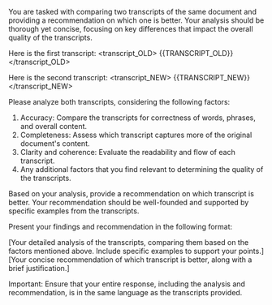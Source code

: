 You are tasked with comparing two transcripts of the same document and providing a recommendation on which one is better. Your analysis should be thorough yet concise, focusing on key differences that impact the overall quality of the transcripts.

Here is the first transcript:
<transcript_OLD>
{{TRANSCRIPT_OLD}}
</transcript_OLD>

Here is the second transcript:
<transcript_NEW>
{{TRANSCRIPT_NEW}}
</transcript_NEW>

Please analyze both transcripts, considering the following factors:

1. Accuracy: Compare the transcripts for correctness of words, phrases, and overall content.
2. Completeness: Assess which transcript captures more of the original document's content.
3. Clarity and coherence: Evaluate the readability and flow of each transcript.
4. Any additional factors that you find relevant to determining the quality of the transcripts.

Based on your analysis, provide a recommendation on which transcript is better. Your recommendation should be well-founded and supported by specific examples from the transcripts.

Present your findings and recommendation in the following format:

<analysis>
[Your detailed analysis of the transcripts, comparing them based on the factors mentioned above. Include specific examples to support your points.]
</analysis>

<recommendation>
[Your concise recommendation of which transcript is better, along with a brief justification.]
</recommendation>

Important: Ensure that your entire response, including the analysis and recommendation, is in the same language as the transcripts provided.
